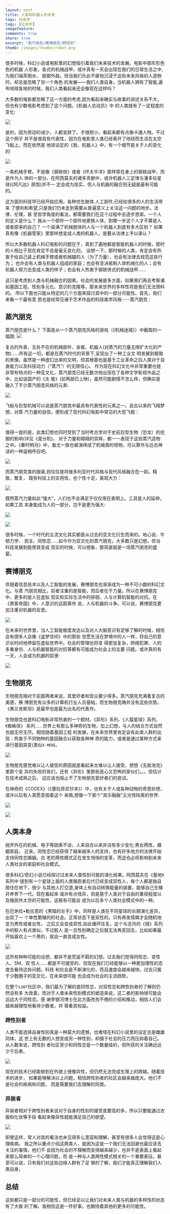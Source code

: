 ```yaml
---
layout: post
title: 人类和机器人的未来
tags: 社会学
tags: [社会学]
imagefeature:
comments: true
share: true
excerpt: "蒸汽朋克/赛博朋克/跨性别"
thumb: /images/thumbs/robot.png
---
```


很多时候，科幻小说或电影里的幻想指引着我们未来技术的发展。电影中那形形色色的机器
人形象，各式的机械战甲，或许真有一天会出现在我们的日常生活之中,为我们端茶倒水，
抵御外敌。但当我们乐此不疲地沉浸于这些未来风格的人造物时，却总是忽略了另一个角色
的发展——我们人类自身。当机器人拥有了智能,遍布地球各地的时候，我们人类看起来还会像现在这样吗？

<!--more-->

大多数的电影都忽略了这一方面的考虑,因为看起来确实与故事的讲述关系不大，但也有少数电影考虑到了这个问题。《机器人总动员》中
的人类就有了一定程度的变化:

![ ][1]

是的，因为劳动的减少，人都变胖了。手很短小，看起来都有点像卡通人物。不过这个例子
并不是很具有代表性，因为在电影里人类已经离开了地球而生活在太空飞船上。而在依然是
地球设定的《我，机器人》中，有一个细节是关于人的变化的:

![ ][2]

一条机械手臂。不是像《钢铁侠》或者《环太平洋》那样穿在身上的钢铁战甲，而是作为人
体的一部分。在阿西莫夫的诸多贡献中，或许机器人三定律与潘多拉星球(《阿凡达》原型)并不一
定会成为现实，但人与机器的融合则无疑是最有可能的。

这方面的科技早已经开始应用。各种仿生肢体,人工部件,已经给很多的人的生活带来
了便利和希望,只是我们仍未走到需要从普遍意义上关注这一问题的地步。法律，伦理，甚
至哲学角度的看法，都需要我们在这个过程中去逐步思索。一个人的定义是什么？
我从一个部件一个部件地更换人体，到哪一步这个人才不算是人或者原来的自己？
一个装满了机械肢体的人与一个机器人到底有多大区别？
如果真有像《机器管家》里那样想变成人类的机器人，是要从法律上予以承认？

所以大多数机器人科幻电影的问题在于，真到了遍地都是智能机器人的时候，那时的人相比于现在肯定不会是毫无变化的。
设想一下，那时候的人类，肯定会有热衷于给自己装上机械手臂或者机械腿的人（为了力量），也会有法律去规范这些行为；
也许会有人类与机器人组成的家庭；也会有坚决抵制人体机械化的人；会有机器人努力去变成人类的样子；也会有人热衷于钢铁侠式的机械战甲……

这只是考虑到人类与机械融合的因素。社会的发展是多方面，如果我们再去考察诸如基因工程、性别多元化、意识的克隆等，那未来世界的多样性将是我们无法预料的。
所以下面也只能从特定的几个方面来探讨其中的一部分可能性。首先，我们来看一个最有意
思也是经常见诸于艺术作品的科技美学风格----蒸汽朋克：


## 蒸汽朋克
蒸汽朋克是什么？ 下面是从一个蒸汽朋克风格的游戏（《机械迷城》）中截取的一幅图:
![ ][3]


复古的外表、无处不在的机械部件、金属、机器人(对蒸汽的力量无限扩大化的产物)……所有这一切，都是在蒸汽时代的背景下,呈现出了一种工业文
明发展到极致的景像。虽然是一种虚幻出来的文明，但其根基也是基于工业革命之后人类对于自身能力以及科技动力（“蒸汽”）的无限信心。
作为现在科幻文化中非常重要也是非常有特点的一种亚文化，蒸汽朋克已经无数次地出现在了各种文学影视作品之中，比如说国产的《太
极》(前两部已上映)，虽然可能剧情不怎么样，但确实是融入了不少蒸汽朋克风格的元素:

![ ][4]

飞船与巨型机械可以说是蒸汽朋克中最具有代表性的元素之一。自古以来的飞翔梦想，对蒸
汽力量的自信，便形成了现代科幻电影中常见的大型飞舰：


![ ][6]

值得一提的是，此类幻想也同时受到了当时考古学对于史前巨型生物（恐龙）的挖掘的影响(详见《差分机)。
对于力量和翱翔的崇拜，都一一表现于这些蒸汽造物之中。《秦时明月》中，蚩尤一族也被演绎成了机械类的怪物，可以算作与远古神话的一种遥相呼应吧。

![ ][5]

而蒸汽朋克类的服装,则往往是将维多利亚时代风格与现代风格融合在一起。精致，繁复，
既有科技上的实用性，也个性十足，美观大方：

![ ][11]

既然蒸汽力量如此“强大”，人们也不会满足于仅仅用在表明上。工具是人的延伸，如果工具
本身能成为人的一部分，岂不是更为强大:

![ ][8]

![ ][7]


很多时候，一个时代的主流文化其实都是从过去的亚文化衍生而来的。地心说、牛顿力学、
民主、同性恋……如今作为亚文化的蒸汽朋克，大多数只是幻想，但当科技发展到能使其变成
现实的时候，可以想象，那简直就是一场蒸汽朋克的盛宴。

## 赛博朋克

伴随着信息技术以及人工智能的发展，赛博朋克也渐渐成为一种不可小觑的科幻文化。与蒸
汽朋克相比，前者注重的是智能，而后者在于力量。所以在赛博朋克中，更多的是人在虚拟
现实和实际生活中的徘徊，人与计算机智能的对抗。在《黑客帝国》中，人意识的远距离传
说，人与机器的斗争。可以说，赛博朋克更加注重对机器的反思。


![ ][9]


在未来的世界里，当人工智能极度发达以及对人大脑意识有足够了解的时候，相信会有很多人会像《盗梦空间》中的那些
甘愿生活在梦境中的人一样，将自己的意识长时间地停留在虚拟世界中。社会的管理也将变
得更加复杂，网络犯罪、人的多重身份、人与机器智能的对抗等都有可能成为社会上的主要
问题。或许真的有一天，人会成为机器的奴隶:

![ ][12]



## 生物朋克

生物朋克相对于前面两者来说，其爱好者和受众要少得多。蒸汽朋克充满着复古的美感，赛
博朋克有众多的计算机行业人员基础，而生物朋克确并没有这些优势。
《弗兰肯斯坦》是最早也是最为出名的代表作。


生物朋克也是科幻电影非常热衷的一个题材。《异形》系列、《人猿星球》系列、《蜘蛛侠》
系列……世界上有那么多神奇的生物，加上幻想，与人的结合方式自然也就无穷无尽。相信随着基因工程
的发展，在未来世界里肯定会有此类人群的出现：热衷于不同物种的基因融合以获取各种神
奇的能力，或者是通过某种方式来进行基因突变(类似`X-MEN`)。

![ ][13]


生物朋克感觉难以让人接受的原因就是看起来太难以让人接受，想想《无敌浩克》里那个变
异的失败的哥们，还有《异形》里那些恶心又恐怖的家伙们。。。但估计在技术成熟之后，
这应该也阻止不了生物朋克爱好者们的尝试。

在神奇的《CODEX》（《塞拉菲尼抄本》）中，也有关于人或各种动物的奇思妙想，或许以后有人真愿意按着这个
来搞,想像一下那个"其乐融融"又光怪陆离的世界:


![ ][10]


![ ][14]



## 人类本身

抛开外在的机械、电子等因素不谈，人来自古以来并没有多少变化:男女两性，婚姻家庭。
近来，同性恋已经获得了越来越多人的支持，也有好多地方的法律开始支持同性恋婚姻。古
老的两性模式正在发生悄悄的变革，而这也必将影响到未来人类社会的家庭和社会模式。


很多科幻/奇幻小说已经探讨过未来人类性别可能的演化结果。阿西莫夫在《基地》系列中
提到有一个星球上面的人类殖民者后代已经变成双性人，每个人都是独自居住在地下，很少
与其他人打交道,身体上有自动转换能量的装置，能够自己生殖并养育下一代。现在看起来
或许有点怪异，但是基于人类对于自由的重视程度以及殖民外太空的可能性，这极有可能会
成为以后多个人类社会模式中的一种。

在厄休拉•勒古恩的《黑暗的左手》中，同样是人类在不同星球的长期演化差异，出现了一
个单性繁殖的的社会。正常状态下是双性的，只有再发情期才会随机地变为男性或者女性，
之后又会变成双性,如此循环往复。这个与沧月的《镜》系列中的鲛人有点类似，不过鲛人
是一旦性别确定之后就无法再变回去，比如如果最开始喜欢上一个男的，就会一直变成女性。


![ ][15]

这所有种种可能的设想，都并不是荒诞不羁的幻想。过去我们觉得同性恋、变性人、SM、双
性人……都是不可接受的，但现在我们已经能够以一种更加理性的态度去看待这些问题。科技
和社会是不断演化的，而且速度会越来越快。过去只属于少数圈子的亚文化，在未来很可能
也会成为社会的主流趋势。

在整个`LGBT`社区中，我们最为了解的是同性恋，对双性恋和跨性别者的了解则仍然没有多
大改善。而对于人类未来性别模式的塑造来说，这二者的影响很可能会远远大于同性恋。感
谢李银河博士在此方面孜孜不倦的介绍和推动，相信人们会越来越理性地看待少数者，并
尊重其权益。


### 跨性别者

人类不能选择自身性别真是一种莫大的遗憾，也难怪在科幻小说里的设定总是雌雄同体。这
世上有无数的人想变成另一种性别，却摄于社会的压力而压抑着自己。从人数来说，跨性别
者社区至少和同性恋是一个数量级的，但所获的关注确远远少于后者。

![ ][16]


现在的技术已经能做到在外貌上很像异性，但仍然无法完成生理上的跨越。随着技术的进步，
如果能够解决以上问题，相信跨性别者的社区会越来越庞大。他们不是社会的疾病和问题，
而是需要我们去理解的同类。


### 异装者

异装者相对于跨性别者来说对于自身的性别的接受度要高的多，所以只要能通过衣服和化妆等手段
看起来像异性就能满足自己的欲望。

![ ][17]

即使这样，常人对其的看法也未见得多么宽容和理解，甚至有很多人会觉得这是心理疾病。
我之所以重点介绍这两类人，是因为这是一个我们无法回避也最应该去关注的事情。他们不
会因为社会的不理解而变得越来越少，也并不是表面上看起来那么简单的一个心理问题，而
是一种与人类两性模式相关的一个重要表征。甚至可以说，只有我们对这些边缘人群有了足
够的了解，我们才能真正理解我们人类自身。



## 总结
这些都只是一部分的可能性，但已经足以让我们对未来人类与机器的多样性的状态有了大致
的了解。我相信这是一件好事，也期待着其他的更多的可能性。


[1]: http://hangyan.github.io/images/posts/robots/wall-e.jpg "wall-e"
[2]: http://hangyan.github.io/images/posts/robots/robot-arm.jpg "robot arm"
[3]: http://hangyan.github.io/images/posts/robots/steampunk.jpg "steampunk"
[4]: http://hangyan.github.io/images/posts/robots/taiji-1.jpg "taiji-1"
[5]: http://hangyan.github.io/images/posts/robots/taiji-2.jpg "taiji-2"
[6]: http://hangyan.github.io/images/posts/robots/fly-1.jpg "fly"
[7]: http://hangyan.github.io/images/posts/robots/sp-human-1.jpg "sp-human-1"
[8]: http://hangyan.github.io/images/posts/robots/sp-human-2.jpg "sp-human-2"
[9]: http://hangyan.github.io/images/posts/robots/matrix.jpg "matrix"
[10]: http://hangyan.github.io/images/posts/robots/codex.jpg "codex"
[11]: http://hangyan.github.io/images/posts/robots/cloth.jpg "cloth"
[12]: http://hangyan.github.io/images/posts/robots/baby.jpg "baby"
[13]: http://hangyan.github.io/images/posts/robots/mut.jpg "mut"
[14]: http://hangyan.github.io/images/posts/robots/codex-2.jpg "codex-2"
[15]: http://hangyan.github.io/images/posts/robots/jiaoren.jpg "jiaoren"
[16]: http://hangyan.github.io/images/posts/robots/poy.jpg "poy"
[17]: http://hangyan.github.io/images/posts/robots/cd.jpg "cd"
